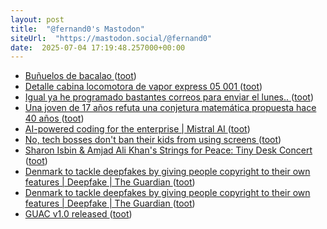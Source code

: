 ```yaml
---
layout: post
title:  "@fernand0's Mastodon"
siteUrl:  "https://mastodon.social/@fernand0"
date:  2025-07-04 17:19:48.257000+00:00
---
```

*  [Buñuelos de bacalao ](https://avecesunafoto.wordpress.com/2025/07/04/bunuelos-de-bacalao-2) ([toot](https://mastodon.social/@fernand0/114796107415922764))
*  [Detalle cabina locomotora de vapor express 05 001 ](https://www.flickr.com/photos/fernand0/54616000747) ([toot](https://mastodon.social/@fernand0/114796064074857402))
*  [Igual ya he programado bastantes correos para enviar el lunes.. ](https://mastodon.social/@fernand0/114796060923914692) ([toot](https://mastodon.social/@fernand0/114796060923914692))
*  [Una joven de 17 años refuta una conjetura matemática propuesta hace 40 años ](https://elpais.com/ciencia/cafe-y-teoremas/2025-07-01/una-joven-de-17-anos-refuta-una-conjetura-matematica-propuesta-hace-40-anos.htm) ([toot](https://mastodon.social/@fernand0/114796049951156218))
*  [AI-powered coding for the enterprise \| Mistral AI ](https://mistral.ai/products/mistral-cod) ([toot](https://mastodon.social/@fernand0/114795911854775092))
*  [No, tech bosses don't ban their kids from using screens ](https://www.lemonde.fr/en/pixels/article/2024/03/25/no-tech-bosses-don-t-ban-their-kids-from-using-screens_6653457_13.htm) ([toot](https://mastodon.social/@fernand0/114795730814498945))
*  [Sharon Isbin & Amjad Ali Khan's Strings for Peace: Tiny Desk Concert ](https://www.youtube.com/watch?v=0ae35GYcJPA&amp%3Bfeature=youtu.b) ([toot](https://mastodon.social/@fernand0/114795358911381884))
*  [Denmark to tackle deepfakes by giving people copyright to their own features \| Deepfake \| The Guardian ](https://nedhamsonsecondlineviewofthenews.com/2025/06/27/denmark-to-tackle-deepfakes-by-giving-people-copyright-to-their-own-features-deepfake-the-guardian) ([toot](https://mastodon.social/@fernand0/114794656644656357))
*  [Denmark to tackle deepfakes by giving people copyright to their own features \| Deepfake \| The Guardian ](https://nedhamsonsecondlineviewofthenews.com/2025/06/27/denmark-to-tackle-deepfakes-by-giving-people-copyright-to-their-own-features-deepfake-the-guardian) ([toot](https://mastodon.social/@fernand0/114794573769803154))
*  [GUAC v1.0 released ](https://guac.sh/blog/2025-06-12-guac-v1.0) ([toot](https://mastodon.social/@fernand0/114794151381545799))
